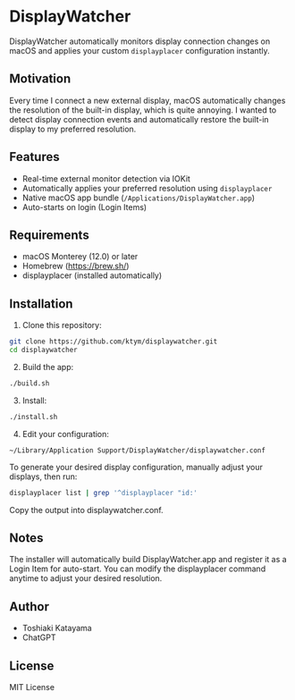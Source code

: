 # DisplayWatcher

DisplayWatcher automatically monitors display connection changes on macOS and applies your custom `displayplacer` configuration instantly.

## Motivation

Every time I connect a new external display, macOS automatically changes the resolution of the built-in display, which is quite annoying. I wanted to detect display connection events and automatically restore the built-in display to my preferred resolution.

## Features

- Real-time external monitor detection via IOKit
- Automatically applies your preferred resolution using `displayplacer`
- Native macOS app bundle (`/Applications/DisplayWatcher.app`)
- Auto-starts on login (Login Items)

## Requirements

- macOS Monterey (12.0) or later
- Homebrew (https://brew.sh/)
- displayplacer (installed automatically)

## Installation

1. Clone this repository:

```bash
git clone https://github.com/ktym/displaywatcher.git
cd displaywatcher
```

2. Build the app:

```bash
./build.sh
```

3. Install:

```bash
./install.sh
```

4. Edit your configuration:

```
~/Library/Application Support/DisplayWatcher/displaywatcher.conf
```

To generate your desired display configuration, manually adjust your displays, then run:

```bash
displayplacer list | grep '^displayplacer "id:'
```

Copy the output into displaywatcher.conf.

## Notes

The installer will automatically build DisplayWatcher.app and register it as a Login Item for auto-start.
You can modify the displayplacer command anytime to adjust your desired resolution.

## Author

* Toshiaki Katayama
* ChatGPT

## License

MIT License





